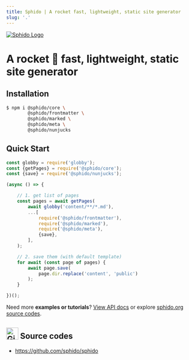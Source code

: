 ```yaml
---
title: Sphido | A rocket fast, lightweight, static site generator
slug: '.' 
---
```


[<img src="/img/sphido.svg" alt="Sphido Logo" class="img-fluid w-75 my-5 d-block mx-auto">](https://github.com/sphido/sphido)


# A rocket 🚀 fast, lightweight, static site generator

## Installation

```bash 
$ npm i @sphido/core \
        @sphido/frontmatter \
        @sphido/marked \
        @sphido/meta \
        @sphido/nunjucks
```

## Quick Start 

```javascript
const globby = require('globby');
const {getPages} = require('@sphido/core');
const {save} = require('@sphido/nunjucks');

(async () => {

	// 1. get list of pages
	const pages = await getPages(
		await globby('content/**/*.md'),
		...[
			require('@sphido/frontmatter'),
			require('@sphido/marked'),
			require('@sphido/meta'),
			{save},
		],
	);

	// 2. save them (with default template)
	for await (const page of pages) {
		await page.save(
			page.dir.replace('content', 'public')
		);
	}

})();
```

Need more **examples or tutorials**? [View API docs](/docs/api) or
 explore [sphido.org source codes](https://github.com/sphido/sphido.org).

## <img src="/img/github.svg" fill="#fff" width="32px" style="vertical-align: -.1em" alt="Github logo"> Source codes

- https://github.com/sphido/sphido